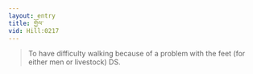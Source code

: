```yaml
---
layout: entry
title: གྱོལ་
vid: Hill:0217
---
```

> To have difficulty walking because of a problem with the feet (for either men or livestock) DS\.


